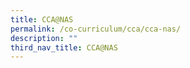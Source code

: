 ```yaml
---
title: CCA@NAS
permalink: /co-curriculum/cca/cca-nas/
description: ""
third_nav_title: CCA@NAS
---
```

